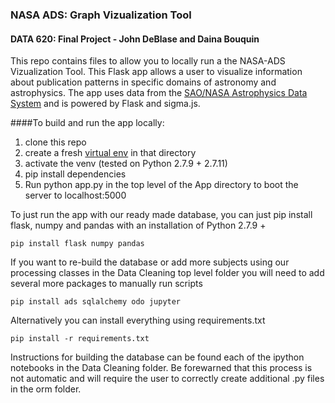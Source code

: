 ### NASA ADS: Graph Vizualization Tool
#### DATA 620: Final Project - John DeBlase and Daina Bouquin

This repo contains files to allow you to locally run a the NASA-ADS Vizualization Tool. This Flask app allows a user to visualize information about publication patterns in specific domains of astronomy and astrophysics. The app uses data from the [SAO/NASA Astrophysics Data System](https://ui.adsabs.harvard.edu/) and is powered by Flask and sigma.js.

####To build and run the app locally:
1. clone this repo
2. create a fresh [virtual env](http://docs.python-guide.org/en/latest/dev/virtualenvs/) in that directory
3. activate the venv (tested on Python 2.7.9 + 2.7.11)
4. pip install dependencies
5. Run python app.py in the top level of the App directory to boot the server to localhost:5000

To just run the app with our ready made database, you can just pip install flask, numpy and pandas with an installation of Python 2.7.9 +
```
pip install flask numpy pandas
```
If you want to re-build the database or add more subjects using our processing classes in the Data Cleaning top level folder you will need to add several more packages to manually run scripts
```
pip install ads sqlalchemy odo jupyter
```
Alternatively you can install everything using requirements.txt
```
pip install -r requirements.txt
```

Instructions for building the database can be found each of the ipython notebooks in the Data Cleaning folder. Be forewarned that this process is not automatic and will require the user to correctly create additional .py files in the orm folder.
